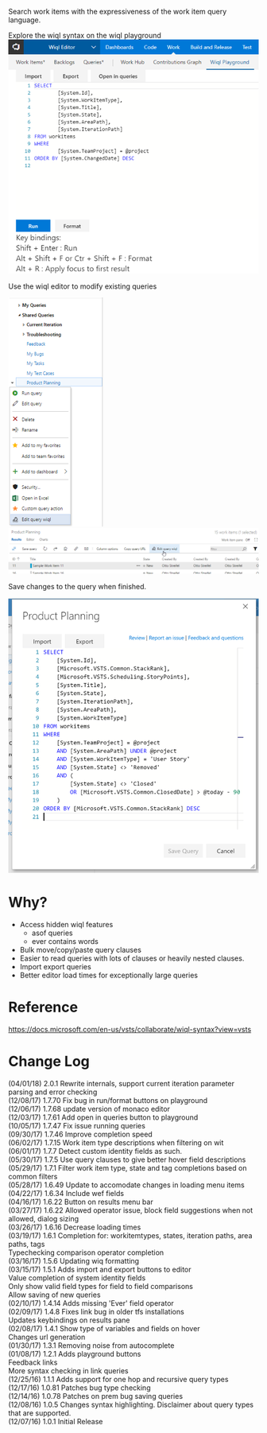 
Search work items with the expressiveness of the work item query language.

Explore the wiql syntax on the wiql playground  
![query playground](img/playground.png)

Use the wiql editor to modify existing queries

![context menu](img/contextMenu.png) ![Results menu bar](img/resultsBar.png)

Save changes to the query when finished.  

 ![wiql dialog](img/dialog.png)

# Why?
- Access hidden wiql features
  - asof queries
  - ever contains words
- Bulk move/copy/paste query clauses
- Easier to read queries with lots of clauses or heavily nested clauses.
- Import export queries
- Better editor load times for exceptionally large queries

# Reference 
https://docs.microsoft.com/en-us/vsts/collaborate/wiql-syntax?view=vsts


# Change Log
(04/01/18) 2.0.1 Rewrite internals, support current iteration parameter parsing and error checking  
(12/08/17) 1.7.70 Fix bug in run/format buttons on playground  
(12/06/17) 1.7.68 update version of monaco editor  
(12/03/17) 1.7.61 Add open in queries button to playground  
(10/05/17) 1.7.47 Fix issue running queries  
(09/30/17) 1.7.46 Improve completion speed  
(06/02/17) 1.7.15 Work item type descriptions when filtering on wit  
(06/01/17) 1.7.7 Detect custom identity fields as such.  
(05/30/17) 1.7.5 Use query clauses to give better hover field descriptions  
(05/29/17) 1.7.1 Filter work item type, state and tag completions based on common filters  
(05/28/17) 1.6.49 Update to accomodate changes in loading menu items  
(04/22/17) 1.6.34 Include wef fields  
(04/16/17) 1.6.22 Button on results menu bar  
(03/27/17) 1.6.22 Allowed operator issue, block field suggestions when not allowed, dialog sizing  
(03/26/17) 1.6.16 Decrease loading times  
(03/19/17) 1.6.1 Completion for: workitemtypes, states, iteration paths, area paths, tags  
Typechecking comparison operator completion  
(03/16/17) 1.5.6 Updating wiq formatting  
(03/15/17) 1.5.1 Adds import and export buttons to editor  
Value completion of system identity fields  
Only show valid field types for field to field comparisons  
Allow saving of new queries  
(02/10/17) 1.4.14 Adds missing 'Ever' field operator  
(02/09/17) 1.4.8 Fixes link bug in older tfs installations  
Updates keybindings on results pane  
(02/08/17) 1.4.1 Show type of variables and fields on hover  
Changes url generation  
(01/30/17) 1.3.1 Removing noise from autocomplete  
(01/08/17) 1.2.1 Adds playground buttons  
Feedback links  
More syntax checking in link queries  
(12/25/16) 1.1.1 Adds support for one hop and recursive query types  
(12/17/16) 1.0.81 Patches bug type checking  
(12/14/16) 1.0.78 Patches on prem bug saving queries  
(12/08/16) 1.0.5 Changes syntax highlighting. Disclaimer about query types that are supported.  
(12/07/16) 1.0.1 Initial Release
